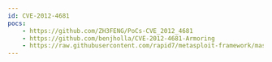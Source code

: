 ```yaml
---
id: CVE-2012-4681
pocs:
    - https://github.com/ZH3FENG/PoCs-CVE_2012_4681
    - https://github.com/benjholla/CVE-2012-4681-Armoring
    - https://raw.githubusercontent.com/rapid7/metasploit-framework/master/modules/exploits/multi/browser/java_jre17_exec.rb
---
```

